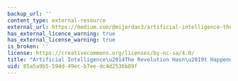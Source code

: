 ```yaml
---
backup_url: ''
content_type: external-resource
external_url: https://medium.com/@mijordan3/artificial-intelligence-the-revolution-hasnt-happened-yet-5e1d5812e1e7
has_external_licence_warning: true
has_external_license_warning: true
is_broken: ''
license: https://creativecommons.org/licenses/by-nc-sa/4.0/
title: "Artificial Intelligence\u2014The Revolution Hasn\u2019t Happened Yet"
uid: 85a5a9b5-594d-49ec-b7ee-dc4d2536b89f
---
```


